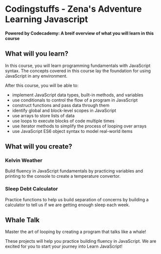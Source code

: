 # Codingstuffs - Zena's Adventure Learning Javascript

#### Powered by Codecademy: A breif overview of what you will learn in this course

## What will you learn?

In this course, you will learn programming fundamentals with JavaScript syntax. The concepts covered in this course lay the foundation for using JavaScript in any environment.

After this course, you will be able to:

<ul>
    <li>implement JavaScript data types, built-in methods, and variables</li>
    <li>use conditionals to control the flow of a program in JavaScript</li>
    <li>construct functions and pass data through them</li>
    <li>identify global and block-level scopes in JavaScript</li>
    <li>use arrays to store lists of data</li>
    <li>use loops to execute blocks of code multiple times</li>
    <li>use iterator methods to simplify the process of looping over arrays</li>
    <li>use JavaScript ES6 object syntax to model real-world items</li>
</ul>

## What will you create?

### Kelvin Weather
Build fluency in JavaScript fundamentals by practicing variables and printing to the console to create a temperature convertor.


### Sleep Debt Calculator
Practice functions to help us build separation of concerns by building a calculator to tell us if we are getting enough sleep each week.


## Whale Talk

Master the art of looping by creating a program that talks like a whale!


These projects will help you practice building fluency in JavaScript.
We are excited for you to start your journey into Learn JavaScript!